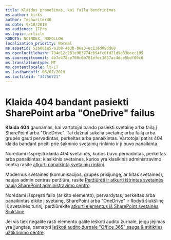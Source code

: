 ```yaml
---
title: Klaidos pranešimas, kai failų bendrinimas
ms.author: kirks
author: Techwriter40
ms.date: 9/18/2018
ms.audience: ITPro
ms.topic: article
ROBOTS: NOINDEX, NOFOLLOW
localization_priority: Normal
ms.assetid: 51ad61e5-a1b8-483b-b6a3-ec13ed09dd68
ms.openlocfilehash: 794d12c281e963774c694fc0fd21d9e03beec105
ms.sourcegitcommit: 4b7e478ce700c0b781efec3857ac4dce5bdf00c6
ms.translationtype: MT
ms.contentlocale: lt-LT
ms.lasthandoff: 06/07/2019
ms.locfileid: "34756721"
---
```

# <a name="error-404-when-accessing-files-in-sharepoint-or-onedrive"></a>Klaida 404 bandant pasiekti SharePoint arba "OneDrive" failus

**Klaida 404** gaunamas, kai vartotojai bando pasiekti svetainę arba failą į SharePoint arba "OneDrive". Tai dažnai sukelia svetainę arba failą arba grupės gauti pervadintas, perkeltas arba panaikintas.
Vartotojai patirs 404 klaida bandant prieiti prie šakninio svetainių rinkinio ir ji buvo panaikinta.

Norėdami išspręsti klaida 404 svetainės, kurios buvo pervadintas, perkeltas arba panaikintas: klasikinis svetaines, kurios yra klasikinis administravimo centrą rasite [atkurti panaikintą svetainių rinkinį](https://docs.microsoft.com/sharepoint/restore-deleted-site-collection).

Modernus svetaines (komunikacijos, grupės prisijungę, ar kitas svetaines), naujas admin centras peržiūra, rasite [Peržiūrėti ir atkurti ištrintas svetainės naują SharePoint administravimo centro](https://docs.microsoft.com/sharepoint/view-and-restore-deleted-sites-in-new-admin-center).

Norėdami išspręsti failo (ar kito elemento), pervardytas, perkeltas arba panaikintas eikite į svetainę, SharePoint arba "OneDrive" ir Rodyti šiukšlinę iš svetainės turinį, peržiūrėkite [atkurti elementus iš SharePoint svetainės Šiukšlinė](https://support.office.com/article/Restore-items-in-the-Recycle-Bin-of-a-SharePoint-site-6df466b6-55f2-4898-8d6e-c0dff851a0be).

 Jei vis tiek negalite rasti elemento galite ieškoti audito žurnale, jeigu įėjimas yra įjungtas, pamatyti [Ieškoti audito žurnale "Office 365" sauga &amp; atitikties užtikrinimo centre](https://support.office.com/client/search-the-audit-log-in-the-office-365-security-compliance-center-0d4d0f35-390b-4518-800e-0c7ec95e946c).


    

